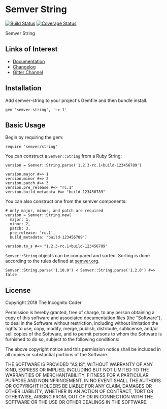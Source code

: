 # Semver String

[![Build Status](https://travis-ci.org/theincognitocoder/semver-string.svg?branch=master)](https://travis-ci.org/theincognitocoder/semver-string)
[![Coverage Status](https://coveralls.io/repos/github/theincognitocoder/semver-string/badge.svg?branch=master)](https://coveralls.io/github/theincognitocoder/semver-string?branch=master)

Semver String

## Links of Interest

* [Documentation](https://www.rubydoc.info/github/theincognitocoder/semver-string/master)
* [Changelog](https://github.com/theincognitocoder/semver-string/blob/master/CHANGELOG.md)
* [Gitter Channel](https://gitter.im/theincognitocoder/semver-string)

## Installation

Add semver-string to your project's Gemfile and then bundle install.

~~~
gem 'semver-string', '~> 1'
~~~

## Basic Usage

Begin by requiring the gem:

~~~
require 'semver/string'
~~~

You can construct a `Semver::String` from a Ruby String:

~~~
version = Semver::String.parse('1.2.3-rc.1+build-123456789')

version.major #=> 1
version.minor #=> 2
version.patch #=> 3
version.pre_release #=> "rc.1"
version.build_metadata #=> "build-123456789"
~~~

You can also construct one from the semver components:

~~~
# only major, minor, and patch are required
version = Semver::String.new(
  major: 1,
  minor: 2,
  patch: 3,
  pre_release: 'rc.1',
  build_metadata: 'build-123456789')

version.to_s #=> "1.2.3-rc.1+build-123456789"
~~~

`Semver::String` objects can be compared and sorted. Sorting is done
according to the rules defined at [semver.org](https://semver.org/).

~~~
Semver::String.parse('1.10.0') < Semver::String.parse('1.2.0') #=> false
~~~

## License

Copyright 2018 The Incognito Coder

Permission is hereby granted, free of charge, to any person obtaining a copy
of this software and associated documentation files (the "Software"), to deal
in the Software without restriction, including without limitation the rights
to use, copy, modify, merge, publish, distribute, sublicense, and/or sell
copies of the Software, and to permit persons to whom the Software is furnished
to do so, subject to the following conditions:

The above copyright notice and this permission notice shall be included in
all copies or substantial portions of the Software.

THE SOFTWARE IS PROVIDED "AS IS", WITHOUT WARRANTY OF ANY KIND, EXPRESS OR
IMPLIED, INCLUDING BUT NOT LIMITED TO THE WARRANTIES OF MERCHANTABILITY,
FITNESS FOR A PARTICULAR PURPOSE AND NONINFRINGEMENT. IN NO EVENT SHALL THE
AUTHORS OR COPYRIGHT HOLDERS BE LIABLE FOR ANY CLAIM, DAMAGES OR OTHER
LIABILITY, WHETHER IN AN ACTION OF CONTRACT, TORT OR OTHERWISE, ARISING FROM,
OUT OF OR IN CONNECTION WITH THE SOFTWARE OR THE USE OR OTHER DEALINGS IN THE
SOFTWARE.
